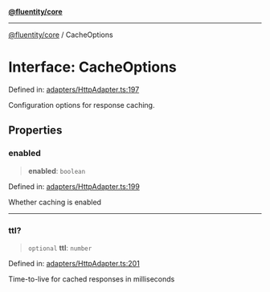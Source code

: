 [**@fluentity/core**](../README.md)

***

[@fluentity/core](../globals.md) / CacheOptions

# Interface: CacheOptions

Defined in: [adapters/HttpAdapter.ts:197](https://github.com/cedricpierre/fluentity-core/blob/ff4e4131c1b559350a048decc81f340aa7866d50/src/adapters/HttpAdapter.ts#L197)

Configuration options for response caching.

## Properties

### enabled

> **enabled**: `boolean`

Defined in: [adapters/HttpAdapter.ts:199](https://github.com/cedricpierre/fluentity-core/blob/ff4e4131c1b559350a048decc81f340aa7866d50/src/adapters/HttpAdapter.ts#L199)

Whether caching is enabled

***

### ttl?

> `optional` **ttl**: `number`

Defined in: [adapters/HttpAdapter.ts:201](https://github.com/cedricpierre/fluentity-core/blob/ff4e4131c1b559350a048decc81f340aa7866d50/src/adapters/HttpAdapter.ts#L201)

Time-to-live for cached responses in milliseconds
